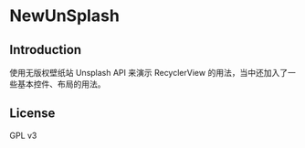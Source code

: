 NewUnSplash
========

## Introduction

使用无版权壁纸站 Unsplash API 来演示 RecyclerView 的用法，当中还加入了一些基本控件、布局的用法。

## License

GPL v3
